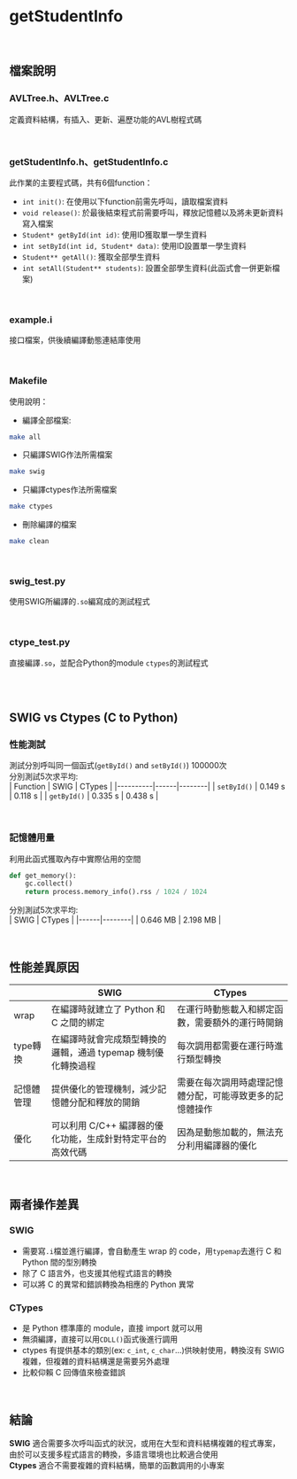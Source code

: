 # getStudentInfo
<br>

## 檔案說明

### AVLTree.h、AVLTree.c
定義資料結構，有插入、更新、遍歷功能的AVL樹程式碼

<br>

### getStudentInfo.h、getStudentInfo.c
此作業的主要程式碼，共有6個function：
- `int init()`: 在使用以下function前需先呼叫，讀取檔案資料
- `void release()`: 於最後結束程式前需要呼叫，釋放記憶體以及將未更新資料寫入檔案
- `Student* getById(int id)`: 使用ID獲取單一學生資料
- `int setById(int id, Student* data)`: 使用ID設置單一學生資料
- `Student** getAll()`: 獲取全部學生資料
- `int setAll(Student** students)`: 設置全部學生資料(此函式會一併更新檔案)

<br>

### example.i
接口檔案，供後續編譯動態連結庫使用

<br>

### Makefile
使用說明：
- 編譯全部檔案:
```bash
make all
```

- 只編譯SWIG作法所需檔案
```bash
make swig
```

- 只編譯ctypes作法所需檔案
```bash
make ctypes
```
- 刪除編譯的檔案
```bash
make clean
```

<br>

### swig_test.py
使用SWIG所編譯的`.so`編寫成的測試程式

<br>

### ctype_test.py
直接編譯`.so`，並配合Python的module `ctypes`的測試程式

<br>
<br>

## SWIG vs Ctypes (C to Python)

### 性能測試
測試分別呼叫同一個函式(`getById()` and `setById()`) 100000次  
分別測試5次求平均:   
| Function | SWIG | CTypes |
|----------|------|--------|
| `setById()` | 0.149 s | 0.118 s |
| `getById()` | 0.335 s | 0.438 s |
 

<br>

### 記憶體用量

利用此函式獲取內存中實際佔用的空間	 

```python
def get_memory():
    gc.collect()
    return process.memory_info().rss / 1024 / 1024
```  
分別測試5次求平均:  
| SWIG | CTypes |
|------|--------|
| 0.646 MB | 2.198 MB |


<br>

## 性能差異原因
|      | SWIG | CTypes |
|------|------|--------|
|wrap    |在編譯時就建立了 Python 和 C 之間的綁定|在運行時動態載入和綁定函數，需要額外的運行時開銷|
|type轉換|在編譯時就會完成類型轉換的邏輯，通過 typemap 機制優化轉換過程|每次調用都需要在運行時進行類型轉換|
|記憶體管理|提供優化的管理機制，減少記憶體分配和釋放的開銷|需要在每次調用時處理記憶體分配，可能導致更多的記憶體操作|
|優化|可以利用 C/C++ 編譯器的優化功能，生成針對特定平台的高效代碼|因為是動態加載的，無法充分利用編譯器的優化|

<br>

## 兩者操作差異

### SWIG
- 需要寫`.i`檔並進行編譯，會自動產生 wrap 的 code，用`typemap`去進行 C 和 Python 間的型別轉換
- 除了 C 語言外，也支援其他程式語言的轉換
- 可以將 C 的異常和錯誤轉換為相應的 Python 異常

### CTypes
- 是 Python 標準庫的 module，直接 import 就可以用
- 無須編譯，直接可以用`CDLL()`函式後進行調用
- ctypes 有提供基本的類別(ex: `c_int`, `c_char`…)供映射使用，轉換沒有 SWIG 複雜，但複雜的資料結構還是需要另外處理
- 比較仰賴 C 回傳值來檢查錯誤


<br>

## 結論
**SWIG** 適合需要多次呼叫函式的狀況，或用在大型和資料結構複雜的程式專案，由於可以支援多程式語言的轉換，多語言環境也比較適合使用   
**Ctypes** 適合不需要複雜的資料結構，簡單的函數調用的小專案




